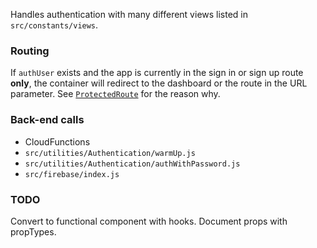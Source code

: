 Handles authentication with many different views listed in `src/constants/views`.

### Routing

If `authUser` exists and the app is currently in the sign in or sign up route
**only**, the container will redirect to the dashboard or the route in the URL
parameter. See [`ProtectedRoute`](#protectedroute) for the reason why.

### Back-end calls

- CloudFunctions
- `src/utilities/Authentication/warmUp.js`
- `src/utilities/Authentication/authWithPassword.js`
- `src/firebase/index.js`

### TODO

Convert to functional component with hooks.
Document props with propTypes.
